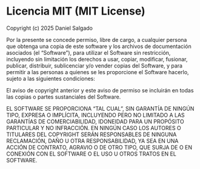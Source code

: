 # Licencia MIT (MIT License)

Copyright (c) 2025 Daniel Salgado

Por la presente se concede permiso, libre de cargo, a cualquier persona que obtenga una copia de este software y los archivos de documentación asociados (el “Software”), para utilizar el Software sin restricción, incluyendo sin limitación los derechos a usar, copiar, modificar, fusionar, publicar, distribuir, sublicenciar y/o vender copias del Software, y para permitir a las personas a quienes se les proporcione el Software hacerlo, sujeto a las siguientes condiciones:

El aviso de copyright anterior y este aviso de permiso se incluirán en todas las copias o partes sustanciales del Software.

EL SOFTWARE SE PROPORCIONA “TAL CUAL”, SIN GARANTÍA DE NINGÚN TIPO, EXPRESA O IMPLÍCITA, INCLUYENDO PERO NO LIMITADO A LAS GARANTÍAS DE COMERCIABILIDAD, IDONEIDAD PARA UN PROPÓSITO PARTICULAR Y NO INFRACCIÓN. EN NINGÚN CASO LOS AUTORES O TITULARES DEL COPYRIGHT SERÁN RESPONSABLES DE NINGUNA RECLAMACIÓN, DAÑO U OTRA RESPONSABILIDAD, YA SEA EN UNA ACCIÓN DE CONTRATO, AGRAVIO O DE OTRO TIPO, QUE SURJA DE O EN CONEXIÓN CON EL SOFTWARE O EL USO U OTROS TRATOS EN EL SOFTWARE.
